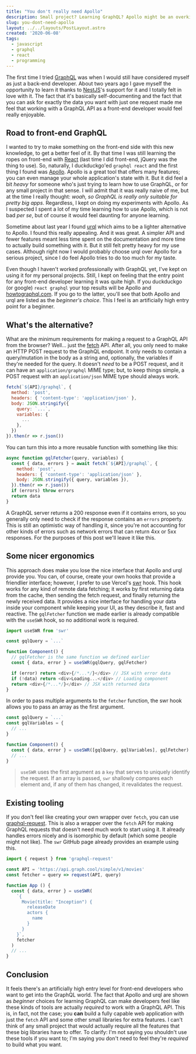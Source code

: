 ```yaml
---
title: "You don't really need Apollo"
description: Small project? Learning GraphQL? Apollo might be an overkill
slug: you-dont-need-apollo
layout: ../../layouts/PostLayout.astro
created: '2020-06-08'
tags:
  - javascript
  - graphql
  - react
  - programming
---
```


The first time I tried [GraphQL](https://graphql.org) was when I would still have considered myself as just a back-end developer. About two years ago I gave myself the opportunity to learn it thanks to [NestJS](https://nestjs.com)'s support for it and I totally felt in love with it. The fact that it's basically self-documenting and the fact that you can ask for exactly the data you want with just one request made me feel that working with a GraphQL API as a front-end developer would feel really enjoyable.

## Road to front-end GraphQL

I wanted to try to make something on the front-end side with this new knowledge, to get a better feel of it. By that time I was still learning the ropes on front-end with [React](https://reactjs.org) (last time I did front-end, jQuery was the thing to use). So, naturally, I duckduckgo'ed `graphql react` and the first thing I found was [Apollo](https://www.apollographql.com). Apollo is a great tool that offers many features; you can even manage your whole application's state with it. But it did feel a bit _heavy_ for someone who's just trying to learn how to use GraphQL, or for any small project in that sense. I will admit that it was really naive of me, but at the time I really thought: _woah, so GraphQL is really only suitable for pretty big apps_. Regardless, I kept on doing my experiments with Apollo. As I suspected I spent a lot of my time learning how to use Apollo, which is not bad _per se_, but of course it would feel daunting for anyone learning.

Sometime about last year I found [urql](https://formidable.com/open-source/urql/) which aims to be a lighter alternative to Apollo. I found this really appealing. And it was great. A simpler API and fewer features meant less time spent on the documentation and more time to actually build something with it. But it still felt pretty heavy for my use cases. Although right now I would probably choose urql over Apollo for a serious project, since I do feel Apollo tries to do too much for my taste.

Even though I haven't worked professionally with GraphQL yet, I've kept on using it for my personal projects. Still, I kept on feeling that the entry point for any front-end developer learning it was quite high. If you duckduckgo (or google) `react graphql` your top results will be Apollo and [howtographql.com](https://www.howtographql.com). If you go to the latter, you'll see that both Apollo and urql are listed as the _beginner's choice_. This I feel is an artificially high entry point for a beginner.

## What's the alternative?

What are the minimum requirements for making a request to a GraphQL API from the browser? Well... just the [fetch](https://developer.mozilla.org/en-US/docs/Web/API/Fetch_API) API. After all, you only need to make an HTTP POST request to the GraphQL endpoint. It only needs to contain a query/mutation in the body as a string and, optionally, the variables if they're needed for the query. It doesn't _need_ to be a POST request, and it can have an `application/graphql` MIME type; but, to keep things simple, a POST request with an `application/json` MIME type should always work.

```javascript
fetch(`${API}/graphql`, {
  method: 'post',
  headers: { 'content-type': 'application/json' },
  body: JSON.stringify({
    query: `...`,
    variables: {
      ...
    },
  })
}).then(r => r.json())
```

You can turn this into a more reusable function with something like this:

```javascript
async function gqlFetcher(query, variables) {
  const { data, errors } = await fetch(`${API}/graphql`, {
    method: 'post',
    headers: { 'content-type': 'application/json' },
    body: JSON.stringify({ query, variables }),
  }).then(r => r.json())
  if (errors) throw errors
  return data
}
```

A GraphQL server returns a 200 response even if it contains errors, so you generally only need to check if the response contains an `errors` property. This is still an optimistic way of handling it, since you're not accounting for other kinds of errors such as network errors that can return 4xx or 5xx responses. For the purposes of this post we'll leave it like this.

## Some nicer ergonomics

This approach does make you lose the nice interface that Apollo and urql provide you. You can, of course, create your own hooks that provide a friendlier interface; however, I prefer to use Vercel's [swr](https://github.com/vercel/swr) hook. This hook works for any kind of remote data fetching; it works by first returning data from the cache, then sending the fetch request, and finally returning the newly received data. It provides a nice interface for handling your data inside your component while keeping your UI, as they describe it, fast and reactive. The `gqlFetcher` function we made earlier is already compatible with the `useSWR` hook, so no additional work is required.

```javascript
import useSWR from 'swr'

const gqlQuery = `...`

function Component() {
  // gqlFetcher is the same function we defined earlier
  const { data, error } = useSWR(gqlQuery, gqlFetcher)

  if (error) return <div>{/*...*/}</div> // JSX with error data
  if (!data) return <div>Loading...</div> // Loading component
  return <div>{/*...*/}</div> // JSX with returned data
}
```

In order to pass multiple arguments to the `fetcher` function, the swr hook allows you to pass an array as the first argument.

```javascript
const gqlQuery = `...`
const gqlVariables = {
  // ...
}

function Component() {
  const { data, error } = useSWR([gqlQuery, gqlVariables], gqlFetcher)
  // ...
}
```

> `useSWR` uses the first argument as a `key` that serves to uniquely identify the request. If an array is passed, `swr` shallowly compares each element and, if any of them has changed, it revalidates the request.

## Existing tooling

If you don't feel like creating your own wrapper over `fetch`, you can use [graphql-request](https://github.com/prisma-labs/graphql-request). This is also a wrapper over the `fetch` API for making GraphQL requests that doesn't need much work to start using it. It already handles errors nicely and is isomorphic by default (which some people might not like). The `swr` GitHub page already provides an example using this.

```javascript
import { request } from 'graphql-request'

const API = 'https://api.graph.cool/simple/v1/movies'
const fetcher = query => request(API, query)

function App () {
  const { data, error } = useSWR(
    `{
      Movie(title: "Inception") {
        releaseDate
        actors {
          name
        }
      }
    }`,
    fetcher
  )
  // ...
}
```

## Conclusion

It feels there's an artificially high entry level for front-end developers who want to get into the GraphQL world. The fact that Apollo and urql are shown as _beginner_ choices for learning GraphQL can make developers feel like these kinds of tools are actually _required_ to work with a GraphQL API. This is, in fact, not the case; you **can** build a fully capable web application with just the `fetch` API and some other small libraries for extra features. I can't think of any small project that would actually require all the features that these big libraries have to offer. To clarify: I'm not saying you shouldn't use these tools if you want to; I'm saying you don't need to feel they're _required_ to build what you want.
